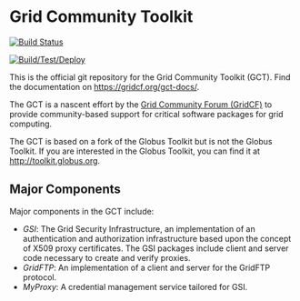 Grid Community Toolkit
======================

[![Build Status](https://api.travis-ci.com/gridcf/gct.svg?branch=master)](https://travis-ci.com/github/gridcf/gct)

[![Build/Test/Deploy](https://github.com/gridcf/gct/actions/workflows/build-test-deploy.yml/badge.svg)](https://github.com/gridcf/gct/actions/workflows/build-test-deploy.yml)

This is the official git repository for the Grid Community Toolkit (GCT). Find the documentation on https://gridcf.org/gct-docs/.

The GCT is a nascent effort by the [Grid Community Forum (GridCF)](https://gridcf.org/) to provide community-based support for critical software packages for grid computing.

The GCT is based on a fork of the Globus Toolkit but is not the Globus Toolkit.  If you are interested in the Globus Toolkit, you can find it at <http://toolkit.globus.org>.


Major Components
-----------------

Major components in the GCT include:

- *GSI*: The Grid Security Infrastructure, an implementation of an authentication and authorization infrastructure based upon the concept of X509 proxy certificates.
  The GSI packages include client and server code necessary to create and verify proxies.
- *GridFTP*: An implementation of a client and server for the GridFTP protocol.
- *MyProxy*: A credential management service tailored for GSI.


